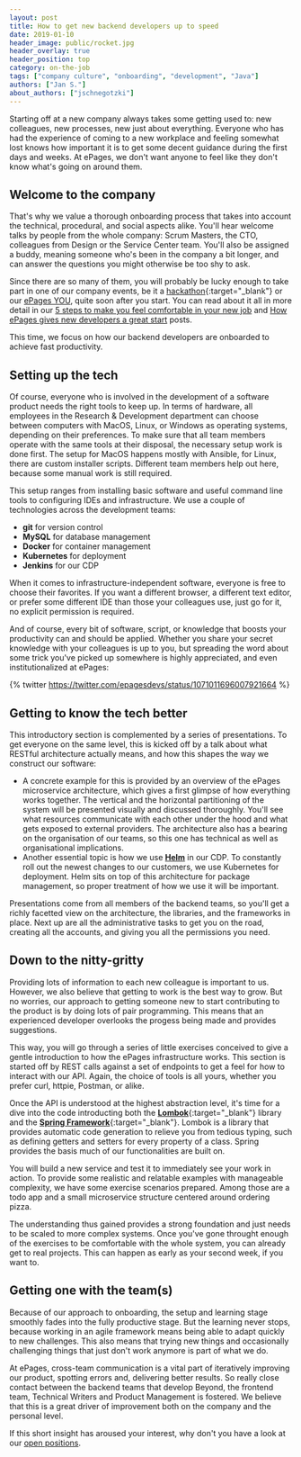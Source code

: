 ```yaml
---
layout: post
title: How to get new backend developers up to speed
date: 2019-01-10
header_image: public/rocket.jpg
header_overlay: true
header_position: top
category: on-the-job
tags: ["company culture", "onboarding", "development", "Java"]
authors: ["Jan S."]
about_authors: ["jschnegotzki"]
---
```


Starting off at a new company always takes some getting used to: new colleagues, new processes, new just about everything.
Everyone who has had the experience of coming to a new workplace and feeling somewhat lost knows how important it is to get some decent guidance during the first days and weeks.
At ePages, we don't want anyone to feel like they don't know what's going on around them.

## Welcome to the company

That's why we value a thorough onboarding process that takes into account the technical, procedural, and social aspects alike.
You'll hear welcome talks by people from the whole company: Scrum Masters, the CTO, colleagues from Design or the Service Center team.
You'll also be assigned a buddy, meaning someone who's been in the company a bit longer, and can answer the questions you might otherwise be too shy to ask.

Since there are so many of them, you will probably be lucky enough to take part in one of our company events, be it a [hackathon](https://www.youtube.com/watch?v=j-bj3nC7qss){:target="_blank"} or our [ePages YOU](/blog/events/epages-you-our-annual-gathering-of-epagees/), quite soon after you start.
You can read about it all in more detail in our [5 steps to make you feel comfortable in your new job](/blog/on-the-job/5-steps-to-make-you-feel-comfortable-in-your-new-job/) and [How ePages gives new developers a great start](/blog/on-the-job/how-epages-gives-new-developers-a-great-start/) posts.

This time, we focus on how our backend developers are onboarded to achieve fast productivity.

## Setting up the tech

Of course, everyone who is involved in the development of a software product needs the right tools to keep up.
In terms of hardware, all employees in the Research & Development department can choose between computers with MacOS, Linux, or Windows as operating systems, depending on their preferences. 
To make sure that all team members operate with the same tools at their disposal, the necessary setup work is done first. 
The setup for MacOS happens mostly with Ansible, for Linux, there are custom installer scripts.
Different team members help out here, because some manual work is still required.

This setup ranges from installing basic software and useful command line tools to configuring IDEs and infrastructure.
We use a couple of technologies across the development teams:

* **git** for version control
* **MySQL** for database management
* **Docker** for container management
* **Kubernetes** for deployment
* **Jenkins** for our CDP

When it comes to infrastructure-independent software, everyone is free to choose their favorites.
If you want a different browser, a different text editor, or prefer some different IDE than those your colleagues use, just go for it, no explicit permission is required.

And of course, every bit of software, script, or knowledge that boosts your productivity can and should be applied.
Whether you share your secret knowledge with your colleagues is up to you, but spreading the word about some trick you've picked up somewhere is highly appreciated, and even institutionalized at ePages:

{% twitter https://twitter.com/epagesdevs/status/1071011696007921664 %}

## Getting to know the tech better

This introductory section is complemented by a series of presentations.
To get everyone on the same level, this is kicked off by a talk about what RESTful architecture actually means, and how this shapes the way we construct our software:

* A concrete example for this is provided by an overview of the ePages microservice architecture, which gives a first glimpse of how everything works together. The vertical and the horizontal partitioning of the system will be presented visually and discussed thoroughly. You'll see what resources communicate with each other under the hood and what gets exposed to external providers. The architecture also has a bearing on the organisation of our teams, so this one has technical as well as organisational implications.
* Another essential topic is how we use [**Helm**](/blog/tech-stories/kubernetes-deployments-with-helm/) in our CDP. To constantly roll out the newest changes to our customers, we use Kubernetes for deployment.
Helm sits on top of this architecture for package management, so proper treatment of how we use it will be important.

Presentations come from all members of the backend teams, so you'll get a richly facetted view on the architecture, the libraries, and the frameworks in place.
Next up are all the administrative tasks to get you on the road, creating all the accounts, and giving you all the permissions you need.

## Down to the nitty-gritty

Providing lots of information to each new colleague is important to us.
However, we also believe that getting to work is the best way to grow.
But no worries, our approach to getting someone new to start contributing to the product is by doing lots of pair programming.
This means that an experienced developer overlooks the progess being made and provides suggestions.

This way, you will go through a series of little exercises conceived to give a gentle introduction to how the ePages infrastructure works.
This section is started off by REST calls against a set of endpoints to get a feel for how to interact with our API.
Again, the choice of tools is all yours, whether you prefer curl, httpie, Postman, or alike.

Once the API is understood at the highest abstraction level, it's time for a dive into the code introducting both the [**Lombok**](https://projectlombok.org){:target="_blank"} library and the [**Spring Framework**](https://spring.io){:target="_blank"}.
Lombok is a library that provides automatic code generation to relieve you from tedious typing, such as defining getters and setters for every property of a class.
Spring provides the basis much of our functionalities are built on.

You will build a new service and test it to immediately see your work in action.
To provide some realistic and relatable examples with manageable complexity, we have some exercise scenarios prepared.
Among those are a todo app and a small microservice structure centered around ordering pizza.

The understanding thus gained provides a strong foundation and just needs to be scaled to more complex systems.
Once you've gone throught enough of the exercises to be comfortable with the whole system, you can already get to real projects.
This can happen as early as your second week, if you want to.

## Getting one with the team(s)

Because of our approach to onboarding, the setup and learning stage smoothly fades into the fully productive stage.
But the learning never stops, because working in an agile framework means being able to adapt quickly to new challenges.
This also means that trying new things and occasionally challenging things that just don't work anymore is part of what we do.

At ePages, cross-team communication is a vital part of iteratively improving our product, spotting errors and, delivering better results.
So really close contact between the backend teams that develop Beyond, the frontend team, Technical Writers and Product Management is fostered.
We believe that this is a great driver of improvement both on the company and the personal level.

If this short insight has aroused your interest, why don't you have a look at our [open positions](/devjobs/).